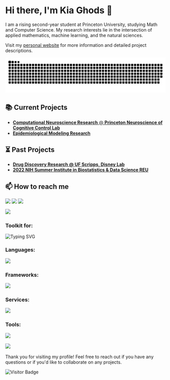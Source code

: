 # Hi there, I'm Kia Ghods 👋

I am a rising second-year student at Princeton University, studying Math and Computer Science. My research interests lie in the intersection of applied mathematics, machine learning, and the natural sciences.

Visit my [personal website](https://kiaghods.com) for more information and detailed project descriptions.

<div align="center">
  <img  src="https://github.com/kiaghods/kiaghods/blob/main/grid-snake.svg" alt="snake" />
</div>

## 📚 Current Projects

- [**Computational Neuroscience Research** @ **Princeton Neuroscience of Cognitive Control Lab**](https://kiaghods.com/portfolio/comp_neuro.html)
- [**Epidemiological Modeling Research**](https://kiaghods.com/portfolio/epidemiological_modeling.html)

## ⏳ Past Projects

- [**Drug Discovery Research @ UF Scripps, Disney Lab**](https://kiaghods.com/portfolio/rna_small_molecule.html)
- [**2022 NIH Summer Institute in Biostatistics & Data Science REU**](https://kiaghods.com/portfolio/biostatistics.html)

## 📫 How to reach me

<p align="left">
  <a href="https://github.com/kiaghods" target="_blank"><img src="https://skillicons.dev/icons?i=github" /></a>
  <a href="https://linkedin.com/in/kia-ghods" target="_blank"><img src="https://skillicons.dev/icons?i=linkedin" /></a>
  <a href="mailto:kia.ghods@princeton.edu"><img src="https://skillicons.dev/icons?i=gmail" /></a>
</p>

<img src="https://user-images.githubusercontent.com/73097560/115834477-dbab4500-a447-11eb-908a-139a6edaec5c.gif">

### Toolkit for:
![Typing SVG](https://readme-typing-svg.herokuapp.com?font=Time+New+Roman&duration=3000&color=cyan&size=35&center=false&vCenter=true&width=550&height=35&lines=Machine+Learning;Software+Design;Data+Science;Applied+Mathematics&hearts;)

### Languages:
<p align="left">
  <img src="https://skillicons.dev/icons?i=python,java,matlab,javascript,html,css,swift,r,latex,md&perline=10" />
</p>

### Frameworks:
<p align="left">
  <img src="https://skillicons.dev/icons?i=react,pytorch,sklearn&perline=10" />
</p>

### Services:
<p align="left">
  <img src="https://skillicons.dev/icons?i=gcp,aws,firebase,docker,kubernetes,github,mysql,postgres,mongodb,nginx,selenium,linux&perline=10" />
</p>

### Tools:
<p align="left">
  <img src="https://skillicons.dev/icons?i=npm,nodejs,vim,vscode,idea,sublime,figma,obsidian&perline=10" />
</p>

<img src="https://user-images.githubusercontent.com/73097560/115834477-dbab4500-a447-11eb-908a-139a6edaec5c.gif">



Thank you for visiting my profile! Feel free to reach out if you have any questions or if you'd like to collaborate on any projects.

![Visitor Badge](https://visitor-badge.laobi.icu/badge?page_id=kiaghods.kiaghods)
